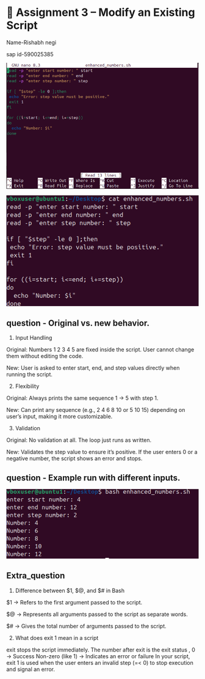 # 📝 **Assignment 3 – Modify an Existing Script**


Name-Rishabh negi

sap id-590025385

![alt text](image-2.png)

![alt text](<Screenshot 2025-09-09 165319.png>)

## question - Original vs. new behavior.

1. Input Handling

Original: Numbers 1 2 3 4 5 are fixed inside the script. User cannot change them without editing the code.

New: User is asked to enter start, end, and step values directly when running the script.

2. Flexibility

Original: Always prints the same sequence 1 → 5 with step 1.

New: Can print any sequence (e.g., 2 4 6 8 10 or 5 10 15) depending on user’s input, making it more customizable.

3. Validation

Original: No validation at all. The loop just runs as written.

New: Validates the step value to ensure it’s positive. If the user enters 0 or a negative number, the script shows an error and stops.

## question - Example run with different inputs.

![alt text](<Screenshot 2025-09-09 165413.png>)

## Extra_question

1. Difference between $1, $@, and $# in Bash

$1 → Refers to the first argument passed to the script.

$@ → Represents all arguments passed to the script as separate words.

$# → Gives the total number of arguments passed to the script.

2. What does exit 1 mean in a script

exit stops the script immediately.
The number after exit is the exit status ,
0 → Success
Non-zero (like 1) → Indicates an error or failure
In your script, exit 1 is used when the user enters an invalid step (=< 0) to stop execution and signal an error.
